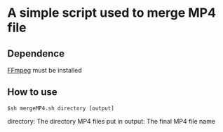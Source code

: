 # A simple script used to merge MP4 file

## Dependence

[FFmpeg](https://ffmpeg.org/download.html) must be installed

## How to use

```
$sh mergeMP4.sh directory [output]
```

directory: The directory MP4 files put in
output: The final MP4 file name
